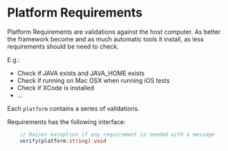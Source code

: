 # Platform Requirements

Platform Requirements are validations against the host computer. As better the framework become and as much automatic tools it install, as less requirements should be need to check.

E.g.:

- Check if JAVA exists and JAVA_HOME exists
- Check if running on Mac OSX when running iOS tests
- Check if XCode is installed
- ...

Each `platform` contains a series of validations.

Requirements has the following interface:

```typescript
    // Raises exception if any requirement is needed with a message
    verify(platform:string):void
```
